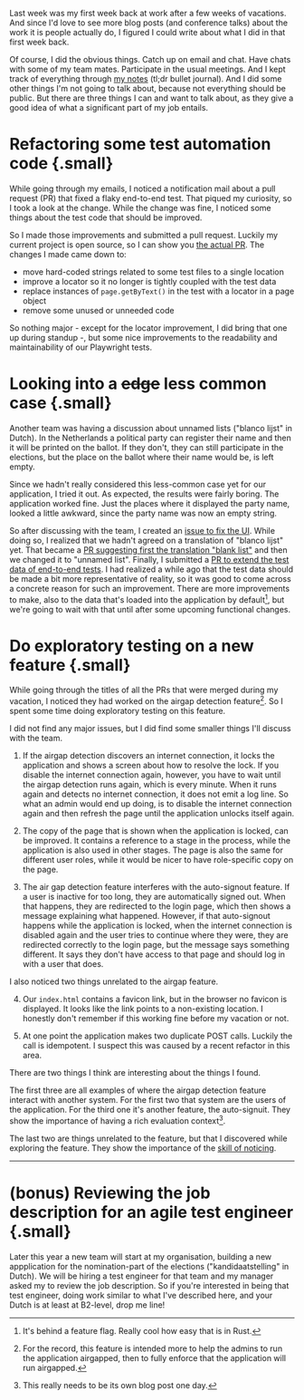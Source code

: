<!--
.. title: Some of the things I did after being off for a few weeks
.. slug: some-of-the-things-i-did-after-being-off-for-a-few-weeks
.. date: 2025-06-28
.. category: 
.. tags: 
.. type: text
.. description: 
-->

Last week was my first week back at work after a few weeks of vacations. And since I'd love to see more blog posts (and conference talks) about the work it is people actually do, I figured I could write about what I did in that first week back.

Of course, I did the obvious things. Catch up on email and chat. Have chats with some of my team mates. Participate in the usual meetings. And I kept track of everything through [my notes](link://slug/my-note-taking-system-for-work) (tl;dr bullet journal). And I did some other things I'm not going to talk about, because not everything should be public. But there are three things I can and want to talk about, as they give a good idea of what a significant part of my job entails.


# Refactoring some test automation code {.small}

While going through my emails, I noticed a notification mail about a pull request (PR) that fixed a flaky end-to-end test. That piqued my curiosity, so I took a look at the change. While the change was fine, I noticed some things about the test code that should be improved.

So I made those improvements and submitted a pull request. Luckily my current project is open source, so I can show you [the actual PR](https://github.com/kiesraad/abacus/pull/1671). The changes I made came down to:

- move hard-coded strings related to some test files to a single location
- improve a locator so it no longer is tightly coupled with the test data
- replace instances of `page.getByText()` in the test with a locator in a page object
- remove some unused or unneeded code

So nothing major - except for the locator improvement, I did bring that one up during standup -, but some nice improvements to the readability and maintainability of our Playwright tests.


# Looking into a ~~edge~~ less common case {.small}

Another team was having a discussion about unnamed lists ("blanco lijst" in Dutch). In the Netherlands a political party can register their name and then it will be printed on the ballot. If they don't, they can still participate in the elections, but the place on the ballot where their name would be, is left empty.

Since we hadn't really considered this less-common case yet for our application, I tried it out. As expected, the results were fairly boring. The application worked fine. Just the places where it displayed the party name, looked a little awkward, since the party name was now an empty string.

So after discussing with the team, I created an [issue to fix the UI](https://github.com/kiesraad/abacus/issues/1685). While doing so, I realized that we hadn't agreed on a translation of "blanco lijst" yet. That became a [PR suggesting first the translation "blank list"](https://github.com/kiesraad/abacus/pull/1682) and then we changed it to "unnamed list". Finally, I submitted a [PR to extend the test data of end-to-end tests](https://github.com/kiesraad/abacus/pull/1686). I had realized a while ago that the test data should be made a bit more representative of reality, so it was good to come across a concrete reason for such an improvement. There are more improvements to make, also to the data that's loaded into the application by default[^1], but we're going to wait with that until after some upcoming functional changes.

[^1]: It's behind a feature flag. Really cool how easy that is in Rust.


# Do exploratory testing on a new feature {.small}

While going through the titles of all the PRs that were merged during my vacation, I noticed they had worked on the airgap detection feature[^2]. So I spent some time doing exploratory testing on this feature.

[^2]: For the record, this feature is intended more to help the admins to run the application airgapped, then to fully enforce that the application will run airgapped.

I did not find any major issues, but I did find some smaller things I'll discuss with the team.

1) If the airgap detection discovers an internet connection, it locks the application and shows a screen about how to resolve the lock. If you disable the internet connection again, however, you have to wait until the airgap detection runs again, which is every minute. When it runs again and detects no internet connection, it does not emit a log line. So what an admin would end up doing, is to disable the internet connection again and then refresh the page until the application unlocks itself again.

2) The copy of the page that is shown when the application is locked, can be improved. It contains a reference to a stage in the process, while the application is also used in other stages. The page is also the same for different user roles, while it would be nicer to have role-specific copy on the page.

3) The air gap detection feature interferes with the auto-signout feature. If a user is inactive for too long, they are automatically signed out. When that happens, they are redirected to the login page, which then shows a message explaining what happened. However, if that auto-signout happens while the application is locked, when the internet connection is disabled again and the user tries to continue where they were, they are redirected correctly to the login page, but the message says something different. It says they don't have access to that page and should log in with a user that does.

I also noticed two things unrelated to the airgap feature.

4) Our `index.html` contains a favicon link, but in the browser no favicon is displayed. It looks like the link points to a non-existing location. I honestly don't remember if this working fine before my vacation or not.

5) At one point the application makes two duplicate POST calls. Luckily the call is idempotent. I suspect this was caused by a recent refactor in this area.

There are two things I think are interesting about the things I found.

The first three are all examples of where the airgap detection feature interact with another system. For the first two that system are the users of the application. For the third one it's another feature, the auto-signuit. They show the importance of having a rich evaluation context[^3].

[^3]: This really needs to be its own blog post one day.

The last two are things unrelated to the feature, but that I discovered while exploring the feature. They show the importance of the [skill of noticing](link://slug/the-nine-skills-of-exploratory-testing#noticing).

---

# (bonus) Reviewing the job description for an agile test engineer {.small}

Later this year a new team will start at my organisation, building a new appplication for the nomination-part of the elections ("kandidaatstelling" in Dutch). We will be hiring a test engineer for that team and my manager asked my to review the job description. So if you're interested in being that test engineer, doing work similar to what I've described here, and your Dutch is at least at B2-level, drop me line!
